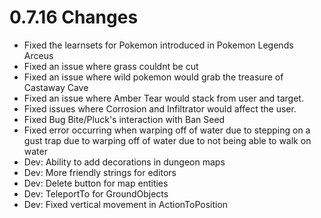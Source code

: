 # 0.7.16 Changes #

* Fixed the learnsets for Pokemon introduced in Pokemon Legends Arceus
* Fixed an issue where grass couldnt be cut
* Fixed an issue where wild pokemon would grab the treasure of Castaway Cave
* Fixed an issue where Amber Tear would stack from user and target.
* Fixed issues where Corrosion and Infiltrator would affect the user.
* Fixed Bug Bite/Pluck's interaction with Ban Seed
* Fixed error occurring when warping off of water due to stepping on a gust trap due to warping off of water due to not being able to walk on water
* Dev: Ability to add decorations in dungeon maps
* Dev: More friendly strings for editors
* Dev: Delete button for map entities
* Dev: TeleportTo for GroundObjects
* Dev: Fixed vertical movement in ActionToPosition